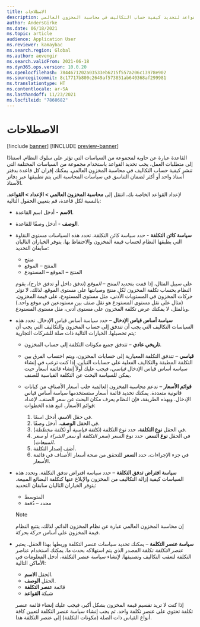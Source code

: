 ```yaml
---
title: الاصطلاحات
description: يصف هذا الموضوع كيفية إعداد القواعد لتحديد كيفية حساب التكاليف في محاسبة المخزون العالمي.
author: AndersGirke
ms.date: 06/18/2021
ms.topic: article
audience: Application User
ms.reviewer: kamaybac
ms.search.region: Global
ms.author: aevengir
ms.search.validFrom: 2021-06-18
ms.dyn365.ops.version: 10.0.20
ms.openlocfilehash: 7844671202a03533eb6215f557a206c13978e902
ms.sourcegitcommit: 8c17717b800c2649af573851ab640368af299981
ms.translationtype: HT
ms.contentlocale: ar-SA
ms.lasthandoff: 11/23/2021
ms.locfileid: "7860682"
---
```

# <a name="conventions"></a>الاصطلاحات

[!include [banner](../includes/banner.md)]
[!INCLUDE [preview-banner](../includes/preview-banner.md)]
<!--KFM: Preview until 4/30/2022 -->

القاعدة عبارة عن حاوية لمجموعة من السياسات التي تؤثر على سلوك النظام. استنادًا إلى متطلبات العمل، يجب تحديد القواعد باستخدام مجموعة من السياسات المختلفة التي تنشر كيفية حساب التكاليف في محاسبة المخزون العالمي. يمكنك إقران كل قاعدة بدفتر أستاذ واحد أو أكثر لضمان التناسق في سياسات المحاسبة التي يتم تطبيقها عبر دفاتر الأستاذ.

لإعداد القواعد الخاصة بك، انتقل إلى **محاسبة المخزون العالمي \> الإعداد \> القواعد**. بالنسبة لكل قاعدة، قم بتعيين الحقول التالية:

- **الاسم** - أدخل اسم القاعدة.
- **الوصف** - أدخل وصفًا للقاعدة.
- **سياسة كائن التكلفة** - حدد سياسة كائن التكلفة. تحدد هذه السياسات مستوى النقاوة التي يطبقها النظام لحساب قيمة المخزون والاحتفاظ بها. يتوفر الخياران التاليان سابقان التحديد:

    - منتج
    - المنتج – الموقع
    - المنتج – الموقع – المستودع

    على سبيل المثال، إذا قمت بتحديد *المنتج – الموقع* (تدفق داخل أو تدفق خارج)، يقوم النظام بحساب تكلفة المخزون لكل منتج وصيانتها على مستوى الموقع. لذلك، لا تؤثر حركات المخزون في المستويات الأدنى، مثل مستوى المستودع، على قيمة المخزون. (مثال على نقل مستوى المستودع هو نقل صنف بين مستودعين في موقع واحد.) وبالمثل، لا يمكنك عرض تكلفة المخزون على مستوى أدنى، مثل مستوى المستودع.

- **سياسة أساس قياس الإدخال** – حدد سياسة أساس قياس الإدخال. تحدد هذه السياسات التكاليف التي يجب أن تتدفق إلى حساب المخزون والتكاليف التي يجب أن يتم تحصيلها. الخيارات التالية ذات صلة للشركات التجارية:

    - **تاريخي عادي** – تتدفق جميع مكونات التكلفة إلى حساب المخزون.
    - **قياسي** – تتدفق التكلفة المعيارية إلى حسابات المخزون، ويتم احتساب الفرق بين التكلفة المطبقة والتكاليف الفعلية على حسابات التباين. إذا كنت ترغب في إنشاء سياسة أساس قياس الإدخال *قياسي*، فيجب عليك أولاً إنشاء قائمة أسعار حيث يمكن للسياسة البحث عن التكلفة القياسية للصنف.
    - **قوائم الأسعار** – تدعم محاسبة المخزون العالمية جلب أسعار الأصناف من كيانات قانونية متعددة. يمكنك تحديد قائمة أسعار ستستخدمها سياسة أساس قياس الإدخال. وبهذه الطريقة، فإن النظام يعرف مكان البحث عن سعر الصنف. لإعداد قوائم الأسعار‬، اتبع هذه الخطوات:

        1. في حقل **الاسم**، أدخل اسمًا.
        1. في الحقل **الوصف**، أدخل وصفًا.
        1. في الحقل **نوع التكلفة**، حدد نوع التكلفة (*تكلفة قياسية* أو *تكلفة مخططة*).
        1. في الحقل **نوع السعر**، حدد نوع السعر (*سعر التكلفة* أو *سعر الشراء* أو *سعر المبيعات*).
        1. أضف إصدار التكلفة.
        1. في جزء الإجراءات، حدد **السعر** للتحقق من صحة أسعار الأصناف في قائمة الأسعار.

- **سياسة افتراض تدفق التكلفة** – حدد سياسة افتراض تدفق التكلفة. وتحدد هذه السياسات كيفية إزالة التكاليف من المخزون والإبلاغ عنها كتكلفة البضائع المبيعة. يتوفر الخياران التاليان سابقان التحديد:

    - المتوسط
    - محدد – دُفعة

    > [!NOTE]
    > إن محاسبة المخزون العالمي عبارة عن نظام المخزون الدائم. لذلك، يتتبع النظام قيمة المخزون على أساس حركة بحركة.

- **سياسة عنصر التكلفة** – يمكنك تحديد سياسات عنصر التكلفة وربطها بهذا الحقل. يعتبر *عنصر التكلفة* تكلفة المصدر الذي يتم استهلاكه بحدث ما. يمكنك استخدام عناصر التكلفة لتعقب التكاليف وتصنيفها. لإنشاء سياسة عنصر التكلفة، أدخل المعلومات في الأماكن التالية:

    - الحقل **الاسم**.
    - الحقل **الوصف**.
    - قائمة **عنصر التكلفة**
    - شبكة **القواعد**

    إذا كنت لا تريد تقسيم قيمة المخزون بشكل أكبر، فيجب عليك إنشاء قائمة عنصر تكلفة تحتوي على عنصر تكلفة واحد. ثم يجب إنشاء سياسة عنصر التكلفة لتعيين كافة أنواع القياس ذات الصلة (مكونات التكلفة) إلى عنصر التكلفة هذا.
